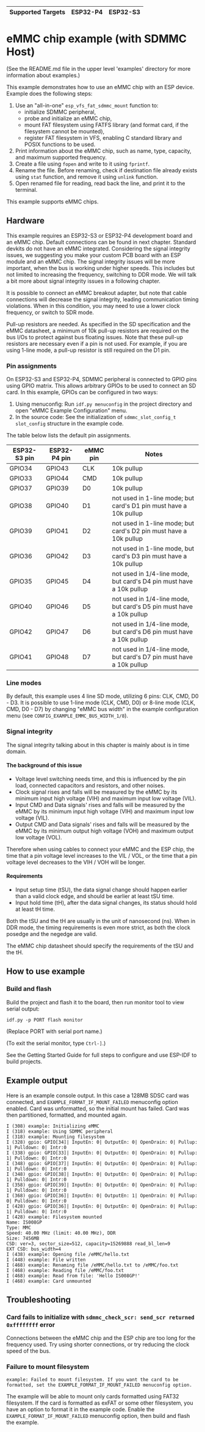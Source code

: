 | Supported Targets | ESP32-P4 | ESP32-S3 |
| ----------------- | -------- | -------- |

# eMMC chip example (with SDMMC Host)

(See the README.md file in the upper level 'examples' directory for more information about examples.)

This example demonstrates how to use an eMMC chip with an ESP device. Example does the following steps:

1. Use an "all-in-one" `esp_vfs_fat_sdmmc_mount` function to:
    - initialize SDMMC peripheral,
    - probe and initialize an eMMC chip,
    - mount FAT filesystem using FATFS library (and format card, if the filesystem cannot be mounted),
    - register FAT filesystem in VFS, enabling C standard library and POSIX functions to be used.
2. Print information about the eMMC chip, such as name, type, capacity, and maximum supported frequency.
3. Create a file using `fopen` and write to it using `fprintf`.
4. Rename the file. Before renaming, check if destination file already exists using `stat` function, and remove it using `unlink` function.
5. Open renamed file for reading, read back the line, and print it to the terminal.

This example supports eMMC chips.


## Hardware

This example requires an ESP32-S3 or ESP32-P4 development board and an eMMC chip. Default connections can be found in next chapter. Standard devkits do not have an eMMC integrated. Considering the signal integrity issues, we suggesting you make your custom PCB board with an ESP module and an eMMC chip. The signal integrity issues will be more important, when the bus is working under higher speeds. This includes but not limited to increasing the frequency, switching to DDR mode. We will talk a bit more about signal integrity issues in a following chapter.

It is possible to connect an eMMC breakout adapter, but note that cable connections will decrease the signal integrity, leading communication timing violations. When in this condition, you may need to use a lower clock frequency, or switch to SDR mode.

Pull-up resistors are needed. As specified in the SD specification and the eMMC datasheet, a minimum of 10k pull-up resistors are required on the bus I/Os to protect against bus floating issues. Note that these pull-up resistors are necessary even if a pin is not used. For example, if you are using 1-line mode, a pull-up resistor is still required on the D1 pin.


### Pin assignments

On ESP32-S3 and ESP32-P4, SDMMC peripheral is connected to GPIO pins using GPIO matrix. This allows arbitrary GPIOs to be used to connect an SD card. In this example, GPIOs can be configured in two ways:

1. Using menuconfig: Run `idf.py menuconfig` in the project directory and open "eMMC Example Configuration" menu.
2. In the source code: See the initialization of ``sdmmc_slot_config_t slot_config`` structure in the example code.

The table below lists the default pin assignments.

ESP32-S3 pin  |  ESP32-P4 pin  |  eMMC pin   | Notes
--------------|----------------|-------------|-------
GPIO34        | GPIO43         | CLK         | 10k pullup
GPIO33        | GPIO44         | CMD         | 10k pullup
GPIO37        | GPIO39         | D0          | 10k pullup
GPIO38        | GPIO40         | D1          | not used in 1-line mode; but card's D1 pin must have a 10k pullup
GPIO39        | GPIO41         | D2          | not used in 1-line mode; but card's D2 pin must have a 10k pullup
GPIO36        | GPIO42         | D3          | not used in 1-line mode, but card's D3 pin must have a 10k pullup
GPIO35        | GPIO45         | D4          | not used in 1/4-line mode, but card's D4 pin must have a 10k pullup
GPIO40        | GPIO46         | D5          | not used in 1/4-line mode, but card's D5 pin must have a 10k pullup
GPIO42        | GPIO47         | D6          | not used in 1/4-line mode, but card's D6 pin must have a 10k pullup
GPIO41        | GPIO48         | D7          | not used in 1/4-line mode, but card's D7 pin must have a 10k pullup


### Line modes

By default, this example uses 4 line SD mode, utilizing 6 pins: CLK, CMD, D0 - D3. It is possible to use 1-line mode (CLK, CMD, D0) or 8-line mode (CLK, CMD, D0 - D7) by changing "eMMC bus width" in the example configuration menu (see `CONFIG_EXAMPLE_EMMC_BUS_WIDTH_1/8`).


### Signal integrity

The signal integrity talking about in this chapter is mainly about is in time domain.

#### The background of this issue

- Voltage level switching needs time, and this is influenced by the pin load, connected capacitors and resistors, and other noises.
- Clock signal rises and falls will be measured by the eMMC by its minimum input high voltage (VIH) and maximum input low voltage (VIL).
- Input CMD and Data signals' rises and falls will be measured by the eMMC by its minimum input high voltage (VIH) and maximum input low voltage (VIL).
- Output CMD and Data signals' rises and falls will be measured by the eMMC by its minimum output high voltage (VOH) and maximum output low voltage (VOL).

Therefore when using cables to connect your eMMC and the ESP chip, the time that a pin voltage level increases to the VIL / VOL, or the time that a pin voltage level decreases to the VIH / VOH will be longer.

#### Requirements

- Input setup time (tSU), the data signal change should happen earlier than a valid clock edge, and should be earlier at least tSU time.
- Input hold time (tH), after the data signal changes, its status should hold at least tH time.

Both the tSU and the tH are usually in the unit of nanosecond (ns). When in DDR mode, the timing requirements is even more strict, as both the clock posedge and the negedge are valid.

The eMMC chip datasheet should specify the requirements of the tSU and the tH.


## How to use example

### Build and flash

Build the project and flash it to the board, then run monitor tool to view serial output:

```
idf.py -p PORT flash monitor
```

(Replace PORT with serial port name.)

(To exit the serial monitor, type ``Ctrl-]``.)

See the Getting Started Guide for full steps to configure and use ESP-IDF to build projects.


## Example output

Here is an example console output. In this case a 128MB SDSC card was connected, and `EXAMPLE_FORMAT_IF_MOUNT_FAILED` menuconfig option enabled. Card was unformatted, so the initial mount has failed. Card was then partitioned, formatted, and mounted again.

```
I (308) example: Initializing eMMC
I (318) example: Using SDMMC peripheral
I (318) example: Mounting filesystem
I (328) gpio: GPIO[34]| InputEn: 0| OutputEn: 0| OpenDrain: 0| Pullup: 1| Pulldown: 0| Intr:0
I (338) gpio: GPIO[33]| InputEn: 0| OutputEn: 0| OpenDrain: 0| Pullup: 1| Pulldown: 0| Intr:0
I (348) gpio: GPIO[37]| InputEn: 0| OutputEn: 0| OpenDrain: 0| Pullup: 1| Pulldown: 0| Intr:0
I (348) gpio: GPIO[38]| InputEn: 0| OutputEn: 0| OpenDrain: 0| Pullup: 1| Pulldown: 0| Intr:0
I (358) gpio: GPIO[39]| InputEn: 0| OutputEn: 0| OpenDrain: 0| Pullup: 1| Pulldown: 0| Intr:0
I (368) gpio: GPIO[36]| InputEn: 0| OutputEn: 1| OpenDrain: 0| Pullup: 0| Pulldown: 0| Intr:0
I (428) gpio: GPIO[36]| InputEn: 0| OutputEn: 0| OpenDrain: 0| Pullup: 1| Pulldown: 0| Intr:0
I (428) example: Filesystem mounted
Name: IS008GP
Type: MMC
Speed: 40.00 MHz (limit: 40.00 MHz), DDR
Size: 7456MB
CSD: ver=3, sector_size=512, capacity=15269888 read_bl_len=9
EXT CSD: bus_width=4
I (438) example: Opening file /eMMC/hello.txt
I (448) example: File written
I (468) example: Renaming file /eMMC/hello.txt to /eMMC/foo.txt
I (468) example: Reading file /eMMC/foo.txt
I (468) example: Read from file: 'Hello IS008GP!'
I (468) example: Card unmounted
```

## Troubleshooting

### Card fails to initialize with `sdmmc_check_scr: send_scr returned 0xffffffff` error

Connections between the eMMC chip and the ESP chip are too long for the frequency used. Try using shorter connections, or try reducing the clock speed of the bus.

### Failure to mount filesystem

```
example: Failed to mount filesystem. If you want the card to be formatted, set the EXAMPLE_FORMAT_IF_MOUNT_FAILED menuconfig option.
```
The example will be able to mount only cards formatted using FAT32 filesystem. If the card is formatted as exFAT or some other filesystem, you have an option to format it in the example code. Enable the `EXAMPLE_FORMAT_IF_MOUNT_FAILED` menuconfig option, then build and flash the example.
